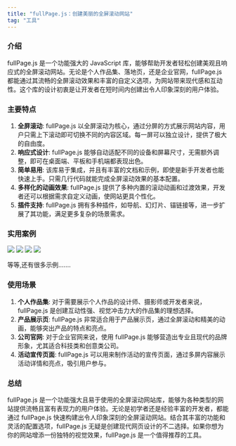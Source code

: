 ```yaml
---
title: "fullPage.js：创建美丽的全屏滚动网站"
tag: "工具"
---
```


### 介绍

fullPage.js 是一个功能强大的 JavaScript 库，能够帮助开发者轻松创建美观且响应式的全屏滚动网站。无论是个人作品集、落地页，还是企业官网，fullPage.js 都能通过其流畅的全屏滚动效果和丰富的自定义选项，为网站带来现代感和互动性。这个库的设计初衷是让开发者在短时间内创建出令人印象深刻的用户体验。

### 主要特点

1. **全屏滚动**: fullPage.js 以全屏滚动为核心，通过分屏的方式展示网站内容，用户只需上下滚动即可切换不同的内容区域。每一屏可以独立设计，提供了极大的自由度。
2. **响应式设计**: fullPage.js 能够自动适配不同的设备和屏幕尺寸，无需额外调整，即可在桌面端、平板和手机端都表现出色。
3. **简单易用**: 该库易于集成，并且有丰富的文档和示例，即使是新手开发者也能快速上手。只需几行代码就能完成全屏滚动效果的基本配置。
4. **多样化的动画效果**: fullPage.js 提供了多种内置的滚动动画和过渡效果，开发者还可以根据需求自定义动画，使网站更具个性化。
5. **插件支持**: fullPage.js 拥有多种插件，如导航、幻灯片、锚链接等，进一步扩展了其功能，满足更多复杂的场景需求。

### 实用案例

<img src="../imgs/63/01.gif" />

<img src="../imgs/63/02.gif" />

<img src="../imgs/63/03.gif" />

<img src="../imgs/63/04.gif" />

等等,还有很多示例.......

### 使用场景

1. **个人作品集**: 对于需要展示个人作品的设计师、摄影师或开发者来说，fullPage.js 是创建互动性强、视觉冲击力大的作品集的理想选择。
2. **产品展示页**: fullPage.js 非常适合用于产品展示页，通过全屏滚动和精美的动画，能够突出产品的特点和亮点。
3. **公司官网**: 对于企业官网来说，使用 fullPage.js 能够营造出专业且现代的品牌形象，尤其适合科技类和创意类公司。
4. **活动宣传页面**: fullPage.js 可以用来制作活动的宣传页面，通过多屏内容展示活动详情和亮点，吸引用户参与。

### 总结

fullPage.js 是一个功能强大且易于使用的全屏滚动网站库，能够为各种类型的网站提供流畅且富有表现力的用户体验。无论是初学者还是经验丰富的开发者，都能通过 fullPage.js 快速构建出令人印象深刻的全屏滚动网站。结合其丰富的功能和灵活的配置选项，fullPage.js 无疑是创建现代网页设计的不二选择。如果你想为你的网站增添一份独特的视觉效果，fullPage.js 是一个值得推荐的工具。
